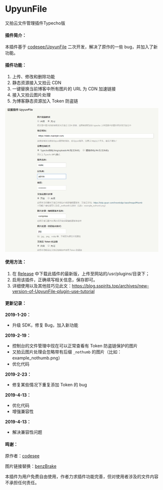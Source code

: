 UpyunFile
=========

 又拍云文件管理插件Typecho版

#### 插件简介：

 本插件基于 [codesee/UpyunFile](https://github.com/codesee/UpyunFile) 二次开发，解决了原作的一些 bug，并加入了新功能。
   
#### 插件功能：

  1. 上传、修改和删除功能
  2. 静态资源接入又拍云 CDN
  3. 一键替换当前博客中所有图片的 URL 为 CDN 加速链接
  4. 接入又拍云图片处理
  5. 为博客静态资源加入 Token 防盗链
  
  ![截图](./screenshot.jpg)

#### 使用方法：

  1. 在 [Release](https://github.com/ShadowySpirits/UpyunFile/releases) 中下载此插件的最新版，上传至网站的/usr/plugins/目录下；
  2. 启用该插件，正确填写相关信息，保存即可。
  3. 详细使用以及其他技巧见此文：https://blog.sspirits.top/archives/new-version-of-UpyunFile-plugin-use-tutorial


#### 更新记录：

**2019-1-20：** 

- 升级 SDK，修复 Bug，加入新功能

**2019-2-19：** 

- 控制台的文件管理中现在可以正常查看有 Token 防盗链保护的图片
- 又拍云图片处理会忽略带有后缀 `_nothumb` 的图片（比如：example_nothumb.png）
- 优化代码

**2019-2-23：** 

- 修复某些情况下重复添加 Token 的 bug

**2019-4-13：** 

- 优化代码
- 增强兼容性

**2019-4-13：** 

- 解决兼容性问题
  
#### 鸣谢：
 原作者：[codesee](https://github.com/codesee)
 
 图片链接替换：[benzBrake](https://github.com/benzBrake)
 
 本插件为用户免费自由使用，作者力求插件功能完善，但对使用者涉及的文件内容不承担任何责任。

